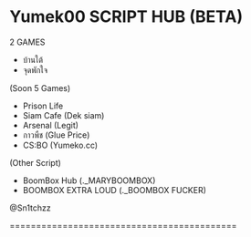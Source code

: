 # Yumek00 SCRIPT HUB (BETA)
2 GAMES
- บ้านใต้
- จุดพักใจ

(Soon 5 Games)
- Prison Life
- Siam Cafe (Dek siam)
- Arsenal (Legit)
- กาวพืช (Glue Price)
- CS:BO (Yumeko.cc)

(Other Script)
- BoomBox Hub (._MARYBOOMBOX)
- BOOMBOX EXTRA LOUD (._BOOMBOX FUCKER)

@Sn1tchzz

===========================================
